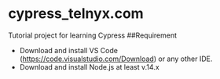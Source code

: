 # cypress_telnyx.com
Tutorial project for learning Cypress
##Requirement
- Download and install VS Code (https://code.visualstudio.com/Download) or any other IDE.
- Download and install Node.js at least v.14.x
